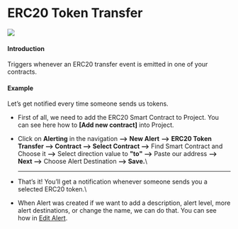 # ERC20 Token Transfer

![](../../.gitbook/assets/ERC20-Token-Transfer.gif)

#### Introduction

Triggers whenever an ERC20 transfer event is emitted in one of your contracts.

#### Example

Let’s get notified every time someone sends us tokens.

*   First of all, we need to add the ERC20 Smart Contract to Project. You can see here how to **\[Add new contract]** into Project.


* Click on **Alerting** in the navigation **—>** **New Alert** **—>** **ERC20 Token Transfer —> Contract —> Select Contract —>** Find Smart Contract and Choose it **—>** Select direction value to **"to" —>** Paste our address **—> Next —>** Choose Alert Destination **—> Save.**\
  ****
* That’s it! You’ll get a notification whenever someone sends you a selected ERC20 token.\

* When Alert was created if we want to add a description, alert level, more alert destinations, or change the name, we can do that. You can see how in [Edit Alert](editing-an-alert.md).

